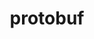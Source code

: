 ---
title: "protobuf"
layout: cache
categories: [package, v0.18.1]
meta: {"versions": ["3.10.0", "3.18.0"], "compilers": ["gcc@=7.3.1", "gcc@=7.5.0"], "oss": ["amzn2", "ubuntu18.04"], "platforms": ["linux"], "targets": ["aarch64", "graviton2", "x86_64", "x86_64_v3", "x86_64_v4"], "stacks": ["aws-isc", "aws-isc-aarch64", "data-vis-sdk", "radiuss", "root"], "num_specs": 6, "num_specs_by_stack": {"aws-isc": 2, "root": 6, "radiuss": 1, "data-vis-sdk": 1, "aws-isc-aarch64": 2}}
spec_details: [{"hash": "rgikuv6fmij72uy2i36uvs7aat45r7tt", "compiler": "gcc@=7.3.1", "versions": ["3.18.0"], "os": "amzn2", "platform": "linux", "target": "x86_64_v3", "variants": ["build_type=Release", "+shared"], "stacks": ["aws-isc", "root"], "size": "-", "tarball": "https://binaries.spack.io/releases/v0.18.1/build_cache/linux-amzn2-x86_64_v3/gcc-7.3.1/protobuf-3.18.0/linux-amzn2-x86_64_v3-gcc-7.3.1-protobuf-3.18.0-rgikuv6fmij72uy2i36uvs7aat45r7tt.spack"}, {"hash": "qaobwaayu2szxthguhtf7u5afuwxngdm", "compiler": "gcc@=7.5.0", "versions": ["3.10.0"], "os": "ubuntu18.04", "platform": "linux", "target": "x86_64", "variants": ["build_type=Release", "+shared"], "stacks": ["radiuss", "root"], "size": "-", "tarball": "https://binaries.spack.io/releases/v0.18.1/build_cache/linux-ubuntu18.04-x86_64/gcc-7.5.0/protobuf-3.10.0/linux-ubuntu18.04-x86_64-gcc-7.5.0-protobuf-3.10.0-qaobwaayu2szxthguhtf7u5afuwxngdm.spack"}, {"hash": "ruksrkk2cpe4gv3rtbuu6m76dh67tspj", "compiler": "gcc@=7.5.0", "versions": ["3.18.0"], "os": "ubuntu18.04", "platform": "linux", "target": "x86_64", "variants": ["build_type=Release", "+shared"], "stacks": ["root", "data-vis-sdk"], "size": "-", "tarball": "https://binaries.spack.io/releases/v0.18.1/build_cache/linux-ubuntu18.04-x86_64/gcc-7.5.0/protobuf-3.18.0/linux-ubuntu18.04-x86_64-gcc-7.5.0-protobuf-3.18.0-ruksrkk2cpe4gv3rtbuu6m76dh67tspj.spack"}, {"hash": "vdypq6offeqqraexprrweadzvut7zb7y", "compiler": "gcc@=7.3.1", "versions": ["3.18.0"], "os": "amzn2", "platform": "linux", "target": "aarch64", "variants": ["build_type=Release", "+shared"], "stacks": ["aws-isc-aarch64", "root"], "size": "-", "tarball": "https://binaries.spack.io/releases/v0.18.1/build_cache/linux-amzn2-aarch64/gcc-7.3.1/protobuf-3.18.0/linux-amzn2-aarch64-gcc-7.3.1-protobuf-3.18.0-vdypq6offeqqraexprrweadzvut7zb7y.spack"}, {"hash": "mf5eekz27dufua2uuwm5zkxakw6ouukv", "compiler": "gcc@=7.3.1", "versions": ["3.18.0"], "os": "amzn2", "platform": "linux", "target": "x86_64_v4", "variants": ["build_type=Release", "+shared"], "stacks": ["aws-isc", "root"], "size": "-", "tarball": "https://binaries.spack.io/releases/v0.18.1/build_cache/linux-amzn2-x86_64_v4/gcc-7.3.1/protobuf-3.18.0/linux-amzn2-x86_64_v4-gcc-7.3.1-protobuf-3.18.0-mf5eekz27dufua2uuwm5zkxakw6ouukv.spack"}, {"hash": "ilrxw2vxec26rr52krfvjh7dkoukmkae", "compiler": "gcc@=7.3.1", "versions": ["3.18.0"], "os": "amzn2", "platform": "linux", "target": "graviton2", "variants": ["build_type=Release", "+shared"], "stacks": ["aws-isc-aarch64", "root"], "size": "-", "tarball": "https://binaries.spack.io/releases/v0.18.1/build_cache/linux-amzn2-graviton2/gcc-7.3.1/protobuf-3.18.0/linux-amzn2-graviton2-gcc-7.3.1-protobuf-3.18.0-ilrxw2vxec26rr52krfvjh7dkoukmkae.spack"}]
---